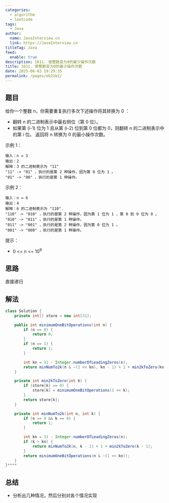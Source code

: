 ```yaml
---
categories: 
  - algorithm
  - leetcode
tags: 
  - Java
author: 
  name: JavaInterview.cn
  link: https://JavaInterview.cn
titleTag: Java
feed: 
  enable: true
description: 1611. 使整数变为0的最少操作次数
title: 1611. 使整数变为0的最少操作次数
date: 2025-06-03 19:29:35
permalink: /pages/eb21b2/
---
```


## 题目

给你一个整数 n，你需要重复执行多次下述操作将其转换为 0 ：

* 翻转 n 的二进制表示中最右侧位（第 0 位）。
* 如果第 (i-1) 位为 1 且从第 (i-2) 位到第 0 位都为 0，则翻转 n 的二进制表示中的第 i 位。
返回将 n 转换为 0 的最小操作次数。



示例 1：

    输入：n = 3
    输出：2
    解释：3 的二进制表示为 "11"
    "11" -> "01" ，执行的是第 2 种操作，因为第 0 位为 1 。
    "01" -> "00" ，执行的是第 1 种操作。
示例 2：

    输入：n = 6
    输出：4
    解释：6 的二进制表示为 "110".
    "110" -> "010" ，执行的是第 2 种操作，因为第 1 位为 1 ，第 0 到 0 位为 0 。
    "010" -> "011" ，执行的是第 1 种操作。
    "011" -> "001" ，执行的是第 2 种操作，因为第 0 位为 1 。
    "001" -> "000" ，执行的是第 1 种操作。


提示：

* 0 <= n <= 10<sup>9</sup>

## 思路

直接递归

## 解法
```java
class Solution {
    private int[] store = new int[31];

    public int minimumOneBitOperations(int n) {
        if (n == 0) {
            return 0;
        }
        if (n == 1) {
            return 1;
        }

        int kn = 31 - Integer.numberOfLeadingZeros(n);
        return minNumTo2k(n & ~(1 << kn), kn - 1) + 1 + min2kToZero(kn - 1);
    }

    private int min2kToZero(int k) {
        if (store[k] == 0) {
            store[k] = minimumOneBitOperations(1 << k);
        }
        return store[k];
    }

    private int minNumTo2k(int n, int k) {
        if (n == 0 && k == 0) {
            return 1;
        }

        int kn = 31 - Integer.numberOfLeadingZeros(n);
        if (k > kn) {
            return minNumTo2k(n, k - 1) + 1 + min2kToZero(k - 1);
        }
        return minimumOneBitOperations(n & ~(1 << kn));
    }
}****

```

## 总结

- 分析出几种情况，然后分别对各个情况实现 
